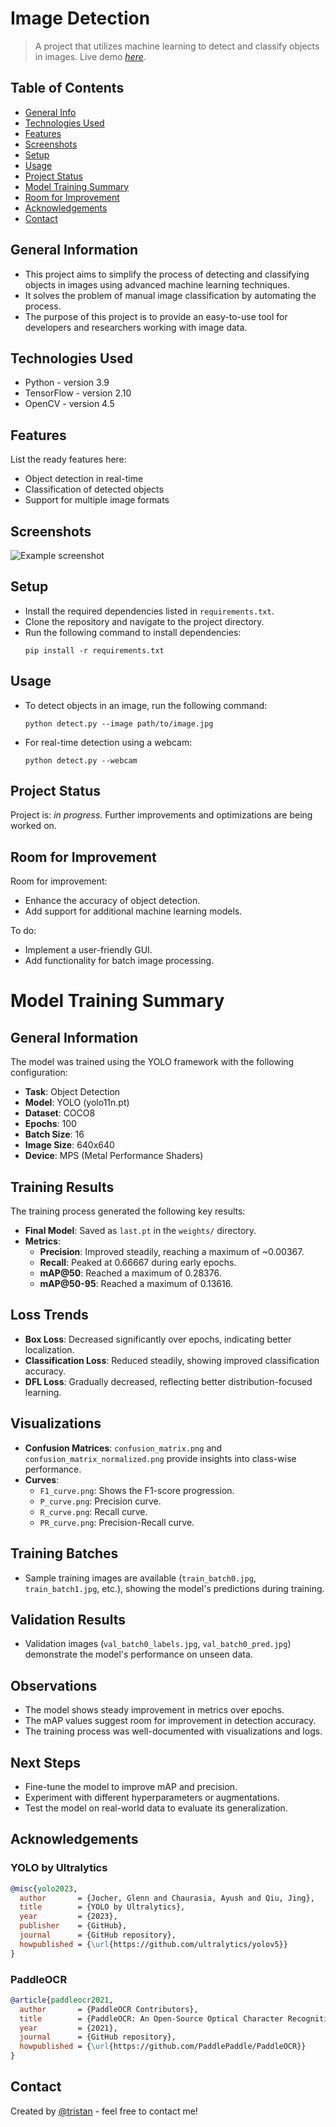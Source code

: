 # Image Detection

> A project that utilizes machine learning to detect and classify objects in images.
> Live demo [_here_](https://www.example.com). 

## Table of Contents

* [General Info](#general-information)
* [Technologies Used](#technologies-used)
* [Features](#features)
* [Screenshots](#screenshots)
* [Setup](#setup)
* [Usage](#usage)
* [Project Status](#project-status)
* [Model Training Summary](#model-training-summary)
* [Room for Improvement](#room-for-improvement)
* [Acknowledgements](#acknowledgements)
* [Contact](#contact)

## General Information

- This project aims to simplify the process of detecting and classifying objects in images using advanced machine learning techniques.
- It solves the problem of manual image classification by automating the process.
- The purpose of this project is to provide an easy-to-use tool for developers and researchers working with image data.

## Technologies Used

- Python - version 3.9
- TensorFlow - version 2.10
- OpenCV - version 4.5

## Features

List the ready features here:

- Object detection in real-time
- Classification of detected objects
- Support for multiple image formats

## Screenshots

![Example screenshot](./img/screenshot.png)

<!-- Add actual screenshots of the project -->

## Setup

- Install the required dependencies listed in `requirements.txt`.
- Clone the repository and navigate to the project directory.
- Run the following command to install dependencies:
  ```
  pip install -r requirements.txt
  ```

## Usage

- To detect objects in an image, run the following command:
  ```
  python detect.py --image path/to/image.jpg
  ```
- For real-time detection using a webcam:
  ```
  python detect.py --webcam
  ```

## Project Status

Project is: _in progress_. Further improvements and optimizations are being worked on.

## Room for Improvement

Room for improvement:

- Enhance the accuracy of object detection.
- Add support for additional machine learning models.

To do:

- Implement a user-friendly GUI.
- Add functionality for batch image processing.

# Model Training Summary

## General Information
The model was trained using the YOLO framework with the following configuration:
- **Task**: Object Detection
- **Model**: YOLO (yolo11n.pt)
- **Dataset**: COCO8
- **Epochs**: 100
- **Batch Size**: 16
- **Image Size**: 640x640
- **Device**: MPS (Metal Performance Shaders)

## Training Results
The training process generated the following key results:
- **Final Model**: Saved as `last.pt` in the `weights/` directory.
- **Metrics**:
    - **Precision**: Improved steadily, reaching a maximum of ~0.00367.
    - **Recall**: Peaked at 0.66667 during early epochs.
    - **mAP@50**: Reached a maximum of 0.28376.
    - **mAP@50-95**: Reached a maximum of 0.13616.

## Loss Trends
- **Box Loss**: Decreased significantly over epochs, indicating better localization.
- **Classification Loss**: Reduced steadily, showing improved classification accuracy.
- **DFL Loss**: Gradually decreased, reflecting better distribution-focused learning.

## Visualizations
- **Confusion Matrices**: `confusion_matrix.png` and `confusion_matrix_normalized.png` provide insights into class-wise performance.
- **Curves**:
    - `F1_curve.png`: Shows the F1-score progression.
    - `P_curve.png`: Precision curve.
    - `R_curve.png`: Recall curve.
    - `PR_curve.png`: Precision-Recall curve.

## Training Batches
- Sample training images are available (`train_batch0.jpg`, `train_batch1.jpg`, etc.), showing the model's predictions during training.

## Validation Results
- Validation images (`val_batch0_labels.jpg`, `val_batch0_pred.jpg`) demonstrate the model's performance on unseen data.

## Observations
- The model shows steady improvement in metrics over epochs.
- The mAP values suggest room for improvement in detection accuracy.
- The training process was well-documented with visualizations and logs.

## Next Steps
- Fine-tune the model to improve mAP and precision.
- Experiment with different hyperparameters or augmentations.
- Test the model on real-world data to evaluate its generalization.


## Acknowledgements

### YOLO by Ultralytics

```bibtex
@misc{yolo2023,
  author       = {Jocher, Glenn and Chaurasia, Ayush and Qiu, Jing},
  title        = {YOLO by Ultralytics},
  year         = {2023},
  publisher    = {GitHub},
  journal      = {GitHub repository},
  howpublished = {\url{https://github.com/ultralytics/yolov5}}
}
```

### PaddleOCR

```bibtex
@article{paddleocr2021,
  author       = {PaddleOCR Contributors},
  title        = {PaddleOCR: An Open-Source Optical Character Recognition Tool Based on PaddlePaddle},
  year         = {2021},
  journal      = {GitHub repository},
  howpublished = {\url{https://github.com/PaddlePaddle/PaddleOCR}}
}
```

## Contact

Created by [@tristan](https://github.com/tristan296) - feel free to contact me!
